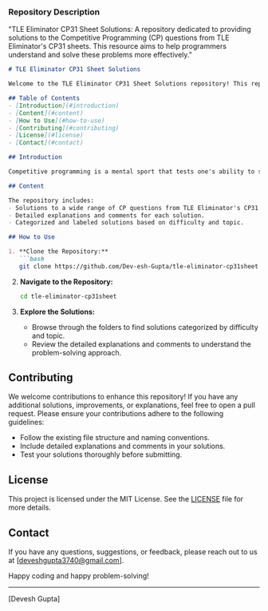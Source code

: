 ### Repository Description
"TLE Eliminator CP31 Sheet Solutions: A repository dedicated to providing solutions to the Competitive Programming (CP) questions from TLE Eliminator's CP31 sheets. This resource aims to help programmers understand and solve these problems more effectively."


```markdown
# TLE Eliminator CP31 Sheet Solutions

Welcome to the TLE Eliminator CP31 Sheet Solutions repository! This repository provides solutions to the Competitive Programming (CP) questions from TLE Eliminator's CP31 sheets. It's designed to help you understand and solve these problems more effectively.

## Table of Contents
- [Introduction](#introduction)
- [Content](#content)
- [How to Use](#how-to-use)
- [Contributing](#contributing)
- [License](#license)
- [Contact](#contact)

## Introduction

Competitive programming is a mental sport that tests one's ability to solve algorithmic problems within a strict time limit. This repository is created to compile solutions to the questions from TLE Eliminator's CP31 sheets, offering a structured and organized way to access these valuable resources.

## Content

The repository includes:
- Solutions to a wide range of CP questions from TLE Eliminator's CP31 sheets.
- Detailed explanations and comments for each solution.
- Categorized and labeled solutions based on difficulty and topic.

## How to Use

1. **Clone the Repository:**
   ```bash
   git clone https://github.com/Dev-esh-Gupta/tle-eliminator-cp31sheet.git
   ```

2. **Navigate to the Repository:**
   ```bash
   cd tle-eliminator-cp31sheet
   ```

3. **Explore the Solutions:**
   - Browse through the folders to find solutions categorized by difficulty and topic.
   - Review the detailed explanations and comments to understand the problem-solving approach.

## Contributing

We welcome contributions to enhance this repository! If you have any additional solutions, improvements, or explanations, feel free to open a pull request. Please ensure your contributions adhere to the following guidelines:

- Follow the existing file structure and naming conventions.
- Include detailed explanations and comments in your solutions.
- Test your solutions thoroughly before submitting.

## License

This project is licensed under the MIT License. See the [LICENSE](LICENSE) file for more details.

## Contact

If you have any questions, suggestions, or feedback, please reach out to us at [deveshgupta3740@gmail.com]. 

Happy coding and happy problem-solving!

---

[Devesh Gupta]
```
